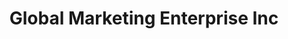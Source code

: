 ---
title: "Global Marketing Enterprise Inc"
url: /chicago/global-marketing-enterprise-inc/
shop: wholesale
---